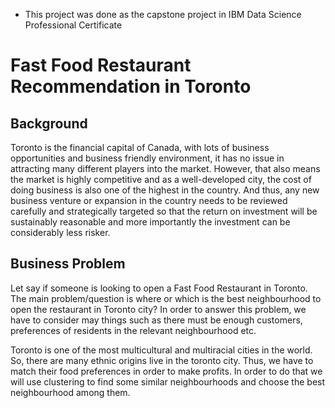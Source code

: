 - This project was done as the capstone project in IBM Data Science Professional Certificate

# Fast Food Restaurant Recommendation in Toronto
## Background
Toronto is the financial capital of Canada, with lots of business opportunities and business friendly environment, it has no issue in attracting many different players into the market. However, that also means the market is highly competitive and as a well-developed city, the cost of doing business is also one of the highest in the country. And thus, any new business venture or expansion in the country needs to be reviewed carefully and strategically targeted so that the return on investment will be sustainably reasonable and more importantly the investment can be considerably less risker.

## Business Problem 
Let say if someone is looking to open a Fast Food Restaurant in Toronto. The main problem/question is where or which is the best neighbourhood to open the restaurant in Toronto city? In order to answer this problem, we have to consider may things such as there must be enough customers, preferences of residents in the relevant neighbourhood etc.

Toronto is one of the most multicultural and multiracial cities in the world. So, there are many ethnic origins live in the toronto city. Thus, we have to match their food preferences in order to make profits. In order to do that we will use clustering to find some similar neighbourhoods and choose the best neighbourhood among them.
